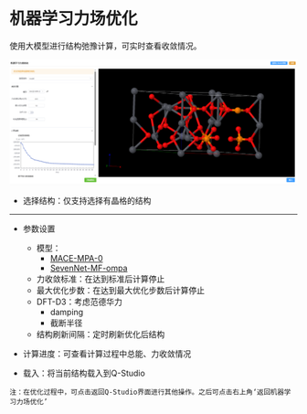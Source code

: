 # 机器学习力场优化
使用大模型进行结构弛豫计算，可实时查看收敛情况。

![mlff_relax](.././nested/qstudio_mlff_relax.png)
- 选择结构：仅支持选择有晶格的结构

---

- 参数设置
  - 模型：
    - [MACE-MPA-0](https://github.com/ACEsuit/mace?tab=readme-ov-file#latest-recommended-foundation-models)
    - [SevenNet-MF-ompa](https://github.com/MDIL-SNU/SevenNet?tab=readme-ov-file#sevennet-mf-ompa-17mar2025)
  - 力收敛标准：在达到标准后计算停止
  - 最大优化步数：在达到最大优化步数后计算停止
  - DFT-D3：考虑范德华力
    - damping
    - 截断半径
  - 结构刷新间隔：定时刷新优化后结构

- 计算进度：可查看计算过程中总能、力收敛情况
- 载入：将当前结构载入到Q-Studio

```
注：在优化过程中，可点击返回Q-Studio界面进行其他操作。之后可点击右上角‘返回机器学习力场优化’
```